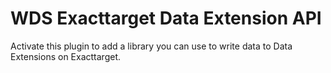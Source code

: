 # WDS Exacttarget Data Extension API 

Activate this plugin to add a library you can use to write data to Data Extensions on Exacttarget.
